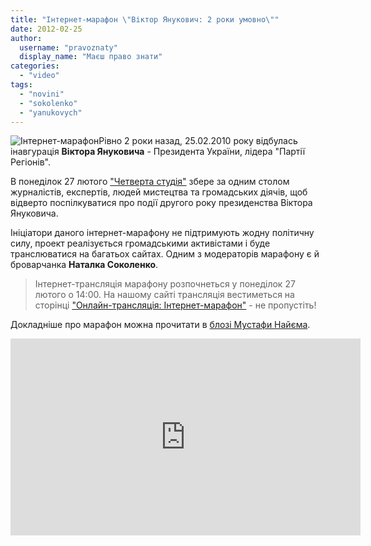 ```yaml
---
title: "Інтернет-марафон \"Віктор Янукович: 2 роки умовно\""
date: 2012-02-25
author: 
  username: "pravoznaty"
  display_name: "Маєш право знати"
categories: 
  - "video"
tags: 
  - "novini"
  - "sokolenko"
  - "yanukovych"
---
```


![](https://mpz.brovary.org/wp-content/uploads/2012/02/Інтернет-марафон.jpg "Інтернет-марафон")Рівно 2 роки назад, 25.02.2010 року відбулась інавгурація **Віктора Януковича** - Президента України, лідера "Партії Регіонів".

В понеділок 27 лютого ["Четверта студія"](https://www.facebook.com/4studiya "Четверта студія") збере за одним столом журналістів, експертів, людей мистецтва та громадських діячів, щоб відверто поспілкуватися про події другого року президенства Віктора Януковича. <!--more-->

Ініціатори даного інтернет-марафону не підтримують жодну політичну силу, проект реалізується громадськими активістами і буде транслюватися на багатьох сайтах. Одним з модераторів марафону є й броварчанка **Наталка Соколенко**.

> Інтернет-трансляція марафону розпочнеться у понеділок 27 лютого о 14:00. На нашому сайті трансляція вестиметься на сторінці ["Онлайн-трансляція: Інтернет-марафон"](https://mpz.brovary.org/online/internet-marafon/ "Онлайн-трансляція") - не пропустіть!

Докладніше про марафон можна прочитати в [блозі Мустафи Найєма](https://blogs.pravda.com.ua/authors/nayem/4f476775c2ff5/ "Мустафа Найєм").

<iframe width="560" height="315" src="https://www.youtube.com/embed/XfUU_CMQgmo" frameborder="0" allowfullscreen></iframe>

